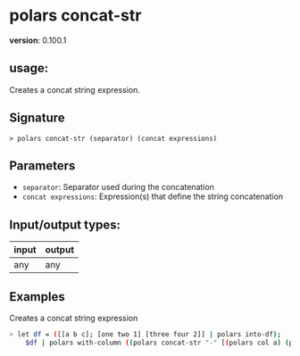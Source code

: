 # polars concat-str

**version**: 0.100.1

## **usage**:

Creates a concat string expression.

## Signature

`> polars concat-str (separator) (concat expressions)`

## Parameters

- `separator`: Separator used during the concatenation
- `concat expressions`: Expression(s) that define the string concatenation

## Input/output types:

| input | output |
| ----- | ------ |
| any   | any    |

## Examples

Creates a concat string expression

```bash
> let df = ([[a b c]; [one two 1] [three four 2]] | polars into-df);
    $df | polars with-column ((polars concat-str "-" [(polars col a) (polars col b) ((polars col c) * 2)]) | polars as concat)
```
